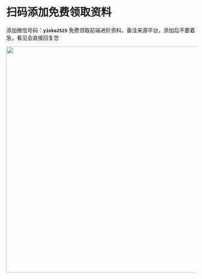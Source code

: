 <h1>扫码添加免费领取资料</h1>

添加微信号码：**`yinke2525`** 免费领取前端进阶资料，备注来源平台，添加后不要着急，看见会直接回复您

<img width="600" src="https://github.com/user-attachments/assets/b85193c4-5967-49e3-bf79-6e36722dd9cb" />
